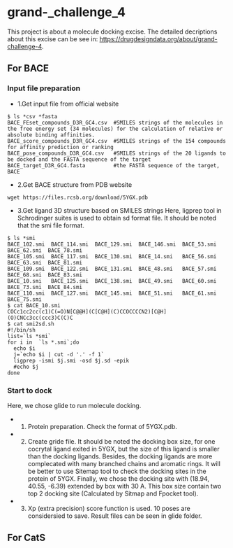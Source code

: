 # grand-_challenge_4

This project is about a molecule docking excise. The detailed decriptions about this excise can be see in: https://drugdesigndata.org/about/grand-challenge-4.

## For BACE
### Input file preparation
- 1.Get input file from official website
```
$ ls *csv *fasta
BACE_FEset_compounds_D3R_GC4.csv  #SMILES strings of the molecules in the free energy set (34 molecules) for the calculation of relative or absolute binding affinities.
BACE_score_compounds_D3R_GC4.csv  #SMILES strings of the 154 compounds for affinity prediction or ranking
BACE_pose_compounds_D3R_GC4.csv   #SMILES strings of the 20 ligands to be docked and the FASTA sequence of the target
BACE_target_D3R_GC4.fasta         #the FASTA sequence of the target, BACE
```
- 2.Get BACE structure from PDB website
```
wget https://files.rcsb.org/download/5YGX.pdb
```

- 3.Get ligand 3D structure based on SMILES strings
Here, ligprep tool in Schrodinger suites is used to obtain sd format file. It should be noted that the smi file format. 
```
$ ls *smi
BACE_102.smi  BACE_114.smi  BACE_129.smi  BACE_146.smi  BACE_53.smi  BACE_62.smi  BACE_78.smi
BACE_105.smi  BACE_117.smi  BACE_130.smi  BACE_14.smi   BACE_56.smi  BACE_63.smi  BACE_81.smi
BACE_109.smi  BACE_122.smi  BACE_131.smi  BACE_48.smi   BACE_57.smi  BACE_68.smi  BACE_83.smi
BACE_10.smi   BACE_125.smi  BACE_138.smi  BACE_49.smi   BACE_60.smi  BACE_73.smi  BACE_84.smi
BACE_110.smi  BACE_127.smi  BACE_145.smi  BACE_51.smi   BACE_61.smi  BACE_75.smi
$ cat BACE_10.smi 
COCc1cc2cc(c1)C(=O)N[C@@H](C[C@H](C)CCOCCCCN2)[C@H](O)CNCc3cc(ccc3)C(C)C
$ cat smi2sd.sh 
#!/bin/sh
list=`ls *smi`
for i in  `ls *.smi`;do
  echo $i
  j=`echo $i | cut -d '.' -f 1`
  ligprep -ismi $j.smi -osd $j.sd -epik
  #echo $j
done
```

### Start to dock
Here, we chose glide to run molecule docking.
- 1. Protein preparation. Check the format of 5YGX.pdb.
- 2. Create gride file. It should be noted the docking box size, for one cocrytal ligand exited in 5YGX, but the size of this ligand is smaller than the docking ligands. Besides, the docking ligands are more complecated with many branched chains and aromatic rings. It will be better to use Sitemap tool to check the docking sites in the protein of 5YGX. Finally, we chose the docking site with (18.94, 40.55, -6.39) extended by box with 30 A. This box size contain two top 2 docking site (Calculated by Sitmap and Fpocket tool).
- 3. Xp (extra precision) score function is used. 10 poses are considersied to save. Result files can be seen in glide folder.

## For CatS
